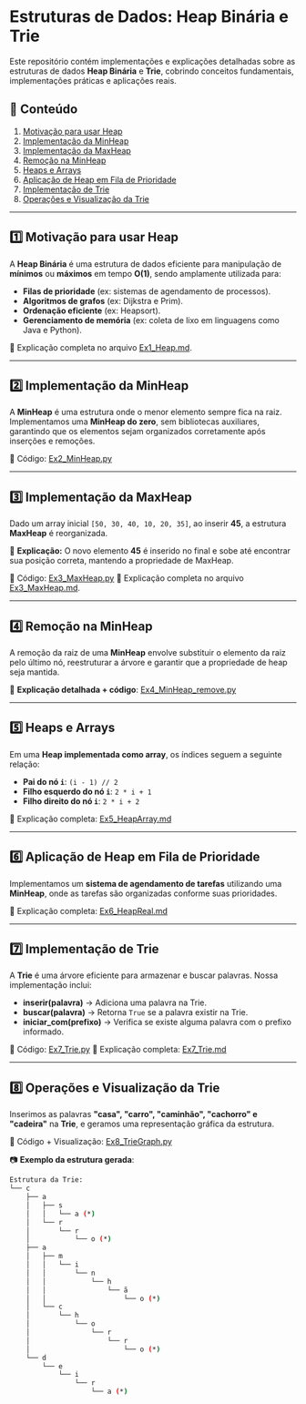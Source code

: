 # Estruturas de Dados: Heap Binária e Trie

Este repositório contém implementações e explicações detalhadas sobre as estruturas de dados **Heap Binária** e **Trie**, cobrindo conceitos fundamentais, implementações práticas e aplicações reais.

## 📌 Conteúdo

1. [Motivação para usar Heap](#1-motivação-para-usar-heap)
2. [Implementação da MinHeap](#2-implementação-da-minheap)
3. [Implementação da MaxHeap](#3-implementação-da-maxheap)
4. [Remoção na MinHeap](#4-remocao-na-minheap)
5. [Heaps e Arrays](#5-heaps-e-arrays)
6. [Aplicação de Heap em Fila de Prioridade](#6-aplicação-de-heap-em-fila-de-prioridade)
7. [Implementação de Trie](#7-implementação-de-trie)
8. [Operações e Visualização da Trie](#8-operações-e-visualização-da-trie)

---

## 1️⃣ Motivação para usar Heap

A **Heap Binária** é uma estrutura de dados eficiente para manipulação de **mínimos** ou **máximos** em tempo **O(1)**, sendo amplamente utilizada para:

- **Filas de prioridade** (ex: sistemas de agendamento de processos).
- **Algoritmos de grafos** (ex: Dijkstra e Prim).
- **Ordenação eficiente** (ex: Heapsort).
- **Gerenciamento de memória** (ex: coleta de lixo em linguagens como Java e Python).

🔗 Explicação completa no arquivo [Ex1_Heap.md](Ex1_Heap.md).

---

## 2️⃣ Implementação da MinHeap

A **MinHeap** é uma estrutura onde o menor elemento sempre fica na raiz. Implementamos uma **MinHeap do zero**, sem bibliotecas auxiliares, garantindo que os elementos sejam organizados corretamente após inserções e remoções.

📂 Código: [Ex2_MinHeap.py](Ex2_MinHeap.py)

---

## 3️⃣ Implementação da MaxHeap

Dado um array inicial `[50, 30, 40, 10, 20, 35]`, ao inserir **45**, a estrutura **MaxHeap** é reorganizada.

🔹 **Explicação:** O novo elemento **45** é inserido no final e sobe até encontrar sua posição correta, mantendo a propriedade de MaxHeap.

📂 Código: [Ex3_MaxHeap.py](Ex3_MaxHeap.py)
🔗 Explicação completa no arquivo [Ex3_MaxHeap.md](Ex3_MaxHeap.md).

---

## 4️⃣ Remoção na MinHeap

A remoção da raiz de uma **MinHeap** envolve substituir o elemento da raiz pelo último nó, reestruturar a árvore e garantir que a propriedade de heap seja mantida.

🔹 **Explicação detalhada + código**: [Ex4_MinHeap_remove.py](Ex4_MinHeap_remove.py)

---

## 5️⃣ Heaps e Arrays

Em uma **Heap implementada como array**, os índices seguem a seguinte relação:

- **Pai do nó `i`**: `(i - 1) // 2`
- **Filho esquerdo do nó `i`**: `2 * i + 1`
- **Filho direito do nó `i`**: `2 * i + 2`

📂 Explicação completa: [Ex5_HeapArray.md](Ex5_HeapArray.md)

---

## 6️⃣ Aplicação de Heap em Fila de Prioridade

Implementamos um **sistema de agendamento de tarefas** utilizando uma **MinHeap**, onde as tarefas são organizadas conforme suas prioridades.

📂 Explicação completa: [Ex6_HeapReal.md](Ex6_HeapReal.md)

---

## 7️⃣ Implementação de Trie

A **Trie** é uma árvore eficiente para armazenar e buscar palavras. Nossa implementação inclui:

- **inserir(palavra)** → Adiciona uma palavra na Trie.
- **buscar(palavra)** → Retorna `True` se a palavra existir na Trie.
- **iniciar_com(prefixo)** → Verifica se existe alguma palavra com o prefixo informado.

📂 Código: [Ex7_Trie.py](Ex7_Trie.py)
📂 Explicação completa: [Ex7_Trie.md](Ex7_Trie.md)

---

## 8️⃣ Operações e Visualização da Trie

Inserimos as palavras **"casa", "carro", "caminhão", "cachorro" e "cadeira"** na **Trie**, e geramos uma representação gráfica da estrutura.

📂 Código + Visualização: [Ex8_TrieGraph.py](Ex8_TrieGraph.py)

📷 **Exemplo da estrutura gerada**:
``` bash
Estrutura da Trie:
└── c
    ├── a
    │   ├── s
    │   │   └── a (*)
    │   └── r
    │       └── r
    │           └── o (*)
    ├── a
    │   ├── m
    │   │   └── i
    │   │       └── n
    │   │           └── h
    │   │               └── ã
    │   │                   └── o (*)
    │   └── c
    │       └── h
    │           └── o
    │               └── r
    │                   └── r
    │                       └── o (*)
    └── d
        └── e
            └── i
                └── r
                    └── a (*)
 ```
